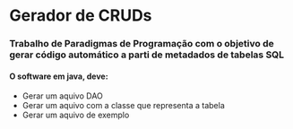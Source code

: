 # Gerador de CRUDs
### Trabalho de Paradigmas de Programação com o objetivo de gerar código automático a parti de metadados de tabelas SQL
#### O software em java, deve:
  * Gerar um aquivo DAO
  * Gerar um aquivo com a classe que representa a tabela
  * Gerar um aquivo de exemplo


